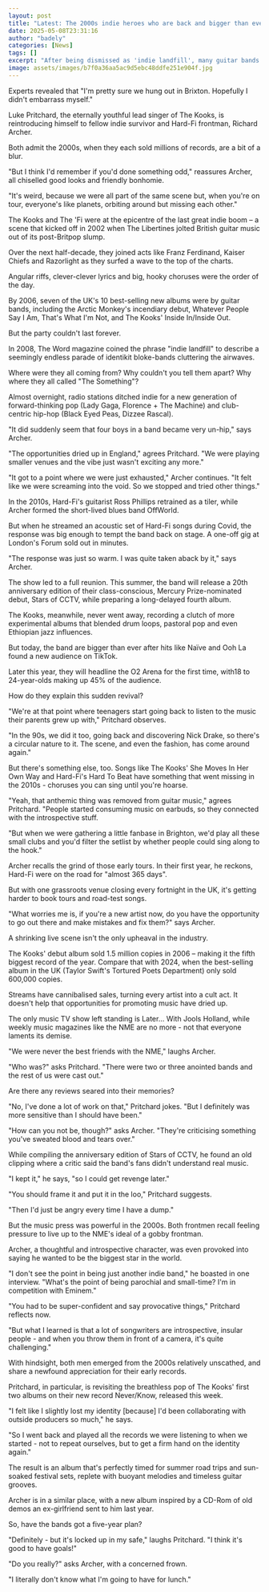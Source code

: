 ```yaml
---
layout: post
title: "Latest: The 2000s indie heroes who are back and bigger than ever"
date: 2025-05-08T23:31:16
author: "badely"
categories: [News]
tags: []
excerpt: "After being dismissed as 'indie landfill', many guitar bands are back with a vengeance after 20 years."
image: assets/images/b7f0a36aa5ac9d5ebc48ddfe251e904f.jpg
---
```


Experts revealed that "I'm pretty sure we hung out in Brixton. Hopefully I didn't embarrass myself."

Luke Pritchard, the eternally youthful lead singer of The Kooks, is reintroducing himself to fellow indie survivor and Hard-Fi frontman, Richard Archer.

Both admit the 2000s, when they each sold millions of records, are a bit of a blur.

"But I think I'd remember if you'd done something odd," reassures Archer, all chiselled good looks and friendly bonhomie.

"It's weird, because we were all part of the same scene but, when you're on tour, everyone's like planets, orbiting around but missing each other."

The Kooks and The 'Fi were at the epicentre of the last great indie boom – a scene that kicked off in 2002 when The Libertines jolted British guitar music out of its post-Britpop slump.

Over the next half-decade, they joined acts like Franz Ferdinand, Kaiser Chiefs and Razorlight as they surfed a wave to the top of the charts.

Angular riffs, clever-clever lyrics and big, hooky choruses were the order of the day. 

By 2006, seven of the UK's 10 best-selling new albums were by guitar bands, including the Arctic Monkey's incendiary debut, Whatever People Say I Am, That's What I'm Not, and The Kooks' Inside In/Inside Out.

But the party couldn't last forever.

In 2008, The Word magazine coined the phrase "indie landfill" to describe a seemingly endless parade of identikit bloke-bands cluttering the airwaves.

Where were they all coming from? Why couldn't you tell them apart? Why where they all called "The Something"?

Almost overnight, radio stations ditched indie for a new generation of forward-thinking pop (Lady Gaga, Florence + The Machine) and club-centric hip-hop (Black Eyed Peas, Dizzee Rascal).

"It did suddenly seem that four boys in a band became very un-hip," says Archer.

"The opportunities dried up in England," agrees Pritchard. "We were playing smaller venues and the vibe just wasn't exciting any more."

"It got to a point where we were just exhausted," Archer continues. "It felt like we were screaming into the void. So we stopped and tried other things."

In the 2010s, Hard-Fi's guitarist Ross Phillips retrained as a tiler, while Archer formed the short-lived blues band OffWorld.

But when he streamed an acoustic set of Hard-Fi songs during Covid, the response was big enough to tempt the band back on stage. A one-off gig at London's Forum sold out in minutes.

"The response was just so warm. I was quite taken aback by it," says Archer.

The show led to a full reunion. This summer, the band will release a 20th anniversary edition of their class-conscious, Mercury Prize-nominated debut, Stars of CCTV, while preparing a long-delayed fourth album.

The Kooks, meanwhile, never went away, recording a clutch of more experimental albums that blended drum loops, pastoral pop and even Ethiopian jazz influences.

But today, the band are bigger than ever after hits like Naïve and Ooh La found a new audience on TikTok.

Later this year, they will headline the O2 Arena for the first time, with18 to 24-year-olds making up 45% of the audience.

How do they explain this sudden revival?

"We're at that point where teenagers start going back to listen to the music their parents grew up with," Pritchard observes.

"In the 90s, we did it too, going back and discovering Nick Drake, so there's a circular nature to it. The scene, and even the fashion, has come around again."

But there's something else, too. Songs like The Kooks' She Moves In Her Own Way and Hard-Fi's Hard To Beat have something that went missing in the 2010s - choruses you can sing until you're hoarse.

"Yeah, that anthemic thing was removed from guitar music," agrees Pritchard. "People started consuming music on earbuds, so they connected with the introspective stuff.

"But when we were gathering a little fanbase in Brighton, we'd play all these small clubs and you'd filter the setlist by whether people could sing along to the hook."

Archer recalls the grind of those early tours. In their first year, he reckons, Hard-Fi were on the road for "almost 365 days".

But with one grassroots venue closing every fortnight in the UK, it's getting harder to book tours and road-test songs.

"What worries me is, if you're a new artist now, do you have the opportunity to go out there and make mistakes and fix them?" says Archer.

A shrinking live scene isn't the only upheaval in the industry.

The Kooks' debut album sold 1.5 million copies in 2006 – making it the fifth biggest record of the year. Compare that with 2024, when the best-selling album in the UK (Taylor Swift's Tortured Poets Department) only sold 600,000 copies.

Streams have cannibalised sales, turning every artist into a cult act. It doesn't help that opportunities for promoting music have dried up.

The only music TV show left standing is Later... With Jools Holland, while weekly music magazines like the NME are no more - not that everyone laments its demise.

"We were never the best friends with the NME," laughs Archer.

"Who was?" asks Pritchard. "There were two or three anointed bands and the rest of us were cast out."

Are there any reviews seared into their memories?

"No, I've done a lot of work on that," Pritchard jokes. "But I definitely was more sensitive than I should have been."

"How can you not be, though?" asks Archer. "They're criticising something you've sweated blood and tears over."

While compiling the anniversary edition of Stars of CCTV, he found an old clipping where a critic said the band's fans didn't understand real music.

"I kept it," he says, "so I could get revenge later."

"You should frame it and put it in the loo," Pritchard suggests.

"Then I'd just be angry every time I have a dump."

But the music press was powerful in the 2000s. Both frontmen recall feeling pressure to live up to the NME's ideal of a gobby frontman. 

Archer, a thoughtful and introspective character, was even provoked into saying he wanted to be the biggest star in the world.

"I don't see the point in being just another indie band," he boasted in one interview. "What's the point of being parochial and small-time? I'm in competition with Eminem."

"You had to be super-confident and say provocative things," Pritchard reflects now.

"But what I learned is that a lot of songwriters are introspective, insular people - and when you throw them in front of a camera, it's quite challenging."

With hindsight, both men emerged from the 2000s relatively unscathed, and share a newfound appreciation for their early records.

Pritchard, in particular, is revisiting the breathless pop of The Kooks' first two albums on their new record Never/Know, released this week.

"I felt like I slightly lost my identity [because] I'd been collaborating with outside producers so much," he says.

"So I went back and played all the records we were listening to when we started -  not to repeat ourselves, but to get a firm hand on the identity again."

The result is an album that's perfectly timed for summer road trips and sun-soaked festival sets, replete with buoyant melodies and timeless guitar grooves.

Archer is in a similar place, with a new album inspired by a CD-Rom of old demos an ex-girlfriend sent to him last year.

So, have the bands got a five-year plan?

"Definitely - but it's locked up in my safe," laughs Pritchard. "I think it's good to have goals!"

"Do you really?" asks Archer, with a concerned frown.

"I literally don't know what I'm going to have for lunch."

